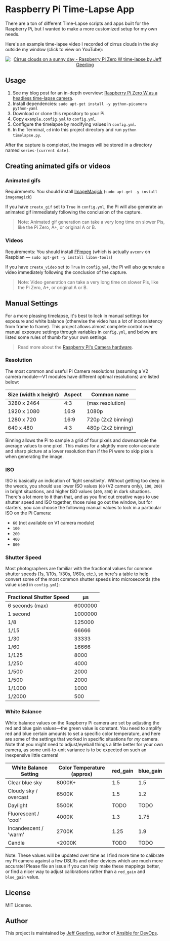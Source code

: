 # Raspberry Pi Time-Lapse App

There are a ton of different Time-Lapse scripts and apps built for the Raspberry Pi, but I wanted to make a more customized setup for my own needs.

Here's an example time-lapse video I recorded of cirrus clouds in the sky outside my window (click to view on YouTube):

<p align="center"><a href="https://www.youtube.com/watch?v=mThXDhkj0aA"><img src="https://img.youtube.com/vi/mThXDhkj0aA/0.jpg" alt="Cirrus clouds on a sunny day - Raspberry Pi Zero W time-lapse by Jeff Geerling" /></a></p>

## Usage

  1. See my blog post for an in-depth overview: [Raspberry Pi Zero W as a headless time-lapse camera](https://www.jeffgeerling.com/blog/2017/raspberry-pi-zero-w-headless-time-lapse-camera).
  2. Install dependencies: `sudo apt-get install -y python-picamera python-yaml`
  3. Download or clone this repository to your Pi.
  4. Copy `example.config.yml` to `config.yml`.
  5. Configure the timelapse by modifying values in `config.yml`.
  6. In the Terminal, `cd` into this project directory and run `python timelapse.py`.

After the capture is completed, the images will be stored in a directory named `series-[current date]`.

## Creating animated gifs or videos

### Animated gifs

Requirements: You should install [ImageMagick](https://www.imagemagick.org/script/index.php) (`sudo apt-get -y install imagemagick`)

If you have `create_gif` set to `True` in `config.yml`, the Pi will also generate an animated gif immediately following the conclusion of the capture.

> Note: Animated gif generation can take a very long time on slower Pis, like the Pi Zero, A+, or original A or B.

### Videos

Requirements: You should install [FFmpeg](https://ffmpeg.org) (which is actually `avconv` on Raspbian — `sudo apt-get -y install libav-tools`)

If you have `create_video` set to `True` in `config.yml`, the Pi will also generate a video immediately following the conclusion of the capture.

> Note: Video generation can take a very long time on slower Pis, like the Pi Zero, A+, or original A or B.

## Manual Settings

For a more pleasing timelapse, it's best to lock in manual settings for exposure and white balance (otherwise the video has a lot of inconsistency from frame to frame). This project allows almost complete control over manual exposure settings through variables in `config.yml`, and below are listed some rules of thumb for your own settings.

> Read more about the [Raspberry Pi's Camera hardware](https://picamera.readthedocs.io/en/latest/fov.html).

### Resolution

The most common and useful Pi Camera resolutions (assuming a V2 camera module—V1 modules have different optimal resolutions) are listed below:

| Size (width x height) | Aspect | Common name            |
| --------------------- | ------ | ---------------------- |
| 3280 x 2464           | 4:3    | (max resolution)       |
| 1920 x 1080           | 16:9   | 1080p                  |
| 1280 x 720            | 16:9   | 720p (2x2 binning)     |
| 640 x 480             | 4:3    | 480p (2x2 binning)     |

Binning allows the Pi to sample a grid of four pixels and downsample the average values to one pixel. This makes for a slightly more color-accurate and sharp picture at a lower resolution than if the Pi were to skip pixels when generating the image.

### ISO

ISO is basically an indication of 'light sensitivity'. Without getting too deep in the weeds, you should use lower ISO values (`60` (V2 camera only), `100`, `200`) in bright situations, and higher ISO values (`400`, `800`) in dark situations. There's a lot more to it than that, and as you find out creative ways to use shutter speed and ISO together, those rules go out the window, but for starters, you can choose the following manual values to lock in a particular ISO on the Pi Camera:

  - `60` (not available on V1 camera module)
  - `100`
  - `200`
  - `400`
  - `800`

### Shutter Speed

Most photographers are familiar with the fractional values for common shutter speeds (1s, 1/10s, 1/30s, 1/60s, etc.), so here's a table to help convert some of the most common shutter speeds into microseconds (the value used in `config.yml`):

| Fractional Shutter Speed | µs       |
| ------------------------ | -------- |
| 6 seconds (max)          | 6000000  |
| 1 second                 | 1000000  |
| 1/8                      | 125000   |
| 1/15                     | 66666    |
| 1/30                     | 33333    |
| 1/60                     | 16666    |
| 1/125                    | 8000     |
| 1/250                    | 4000     |
| 1/500                    | 2000     |
| 1/500                    | 2000     |
| 1/1000                   | 1000     |
| 1/2000                   | 500      |

### White Balance

White balance values on the Raspberry Pi camera are set by adjusting the red and blue gain values—the green value is constant. You need to amplify red and blue certain amounts to set a specific color temperature, and here are some of the settings that worked in specific situations for _my_ camera. Note that you might need to adjust/eyeball things a little better for your own camera, as some unit-to-unit variance is to be expected on such an inexpensive little camera!

| White Balance Setting | Color Temperature (approx) | red_gain | blue_gain |
| --------------------- | -------------------------- | -------- | --------- |
| Clear blue sky        | 8000K+                     | 1.5      | 1.5       |
| Cloudy sky / overcast | 6500K                      | 1.5      | 1.2       |
| Daylight              | 5500K                      | TODO     | TODO      |
| Fluorescent / 'cool'  | 4000K                      | 1.3      | 1.75      |
| Incandescent / 'warm' | 2700K                      | 1.25     | 1.9       |
| Candle                | <2000K                     | TODO     | TODO      |

Note: These values will be updated over time as I find more time to calibrate my Pi camera against a few DSLRs and other devices which are much more accurate! Please file an issue if you can help make these mappings better, or find a nicer way to adjust calibrations rather than a `red_gain` and `blue_gain` value.

## License

MIT License.

## Author

This project is maintained by [Jeff Geerling](https://www.jeffgeerling.com/), author of [Ansible for DevOps](https://www.ansiblefordevops.com/).
